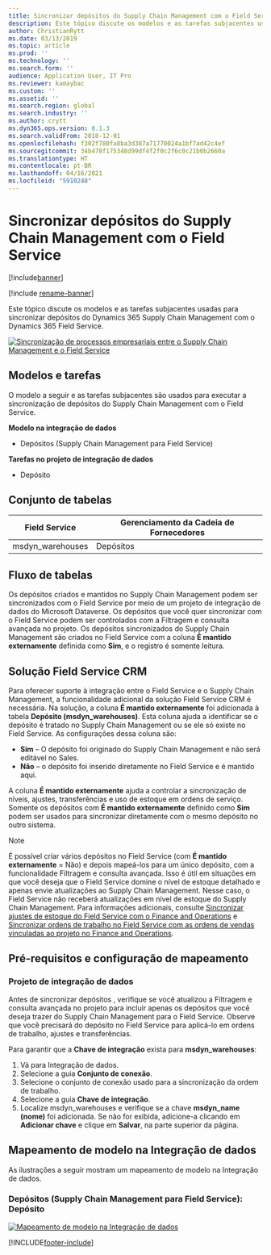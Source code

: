 ```yaml
---
title: Sincronizar depósitos do Supply Chain Management com o Field Service
description: Este tópico discute os modelos e as tarefas subjacentes usadas para sincronizar depósitos do Dynamics 365 Supply Chain Management com o Dynamics 365 Field Service.
author: ChristianRytt
ms.date: 03/13/2019
ms.topic: article
ms.prod: ''
ms.technology: ''
ms.search.form: ''
audience: Application User, IT Pro
ms.reviewer: kamaybac
ms.custom: ''
ms.assetid: ''
ms.search.region: global
ms.search.industry: ''
ms.author: crytt
ms.dyn365.ops.version: 8.1.3
ms.search.validFrom: 2018-12-01
ms.openlocfilehash: f302f780fa8ba3d387a71770024a1bf7ad42c4ef
ms.sourcegitcommit: 34b478f175348d99df4f2f0c2f6c0c21b6b2660a
ms.translationtype: HT
ms.contentlocale: pt-BR
ms.lasthandoff: 04/16/2021
ms.locfileid: "5910248"
---
```

# <a name="synchronize-warehouses-from-supply-chain-management-to-field-service"></a>Sincronizar depósitos do Supply Chain Management com o Field Service

[!include[banner](../includes/banner.md)]

[!include [rename-banner](~/includes/cc-data-platform-banner.md)]

Este tópico discute os modelos e as tarefas subjacentes usadas para sincronizar depósitos do Dynamics 365 Supply Chain Management com o Dynamics 365 Field Service.

[![Sincronização de processos empresariais entre o Supply Chain Management e o Field Service](./media/FSWarehouseOW.png)](./media/FSWarehouseOW.png)

## <a name="templates-and-tasks"></a>Modelos e tarefas
O modelo a seguir e as tarefas subjacentes são usados para executar a sincronização de depósitos do Supply Chain Management com o Field Service.

**Modelo na integração de dados**
- Depósitos (Supply Chain Management para Field Service)

**Tarefas no projeto de integração de dados**
- Depósito

## <a name="table-set"></a>Conjunto de tabelas
| Field Service    | Gerenciamento da Cadeia de Fornecedores                 |
|------------------|----------------------------------------|
| msdyn_warehouses | Depósitos                             |

## <a name="table-flow"></a>Fluxo de tabelas
Os depósitos criados e mantidos no Supply Chain Management podem ser sincronizados com o Field Service por meio de um projeto de integração de dados do Microsoft Dataverse. Os depósitos que você quer sincronizar com o Field Service podem ser controlados com a Filtragem e consulta avançada no projeto. Os depósitos sincronizados do Supply Chain Management são criados no Field Service com a coluna **É mantido externamente** definida como **Sim**, e o registro é somente leitura.

## <a name="field-service-crm-solution"></a>Solução Field Service CRM
Para oferecer suporte à integração entre o Field Service e o Supply Chain Management, a funcionalidade adicional da solução Field Service CRM é necessária. Na solução, a coluna **É mantido externamente** foi adicionada à tabela **Depósito (msdyn_warehouses)**. Esta coluna ajuda a identificar se o depósito é tratado no Supply Chain Management ou se ele só existe no Field Service. As configurações dessa coluna são:
- **Sim** – O depósito foi originado do Supply Chain Management e não será editável no Sales.
- **Não** – o depósito foi inserido diretamente no Field Service e é mantido aqui.

A coluna **É mantido externamente** ajuda a controlar a sincronização de níveis, ajustes, transferências e uso de estoque em ordens de serviço. Somente os depósitos com **É mantido externamente** definido como **Sim** podem ser usados para sincronizar diretamente com o mesmo depósito no outro sistema. 

> [!NOTE]
> É possível criar vários depósitos no Field Service (com **É mantido externamente** = Não) e depois mapeá-los para um único depósito, com a funcionalidade Filtragem e consulta avançada. Isso é útil em situações em que você deseja que o Field Service domine o nível de estoque detalhado e apenas envie atualizações ao Supply Chain Management. Nesse caso, o Field Service não receberá atualizações em nível de estoque do Supply Chain Management. Para informações adicionais, consulte [Sincronizar ajustes de estoque do Field Service com o Finance and Operations](/dynamics365/unified-operations/supply-chain/sales-marketing/synchronize-inventory-adjustments) e [Sincronizar ordens de trabalho no Field Service com as ordens de vendas vinculadas ao projeto no Finance and Operations](/dynamics365/unified-operations/supply-chain/sales-marketing/field-service-work-order).

## <a name="prerequisites-and-mapping-setup"></a>Pré-requisitos e configuração de mapeamento
### <a name="data-integration-project"></a>Projeto de integração de dados
Antes de sincronizar depósitos , verifique se você atualizou a Filtragem e consulta avançada no projeto para incluir apenas os depósitos que você deseja trazer do Supply Chain Management para o Field Service. Observe que você precisará do depósito no Field Service para aplicá-lo em ordens de trabalho, ajustes e transferências.  

Para garantir que a **Chave de integração** exista para **msdyn_warehouses**:
1. Vá para Integração de dados.
2. Selecione a guia **Conjunto de conexão**.
3. Selecione o conjunto de conexão usado para a sincronização da ordem de trabalho.
4. Selecione a guia **Chave de integração**.
5. Localize msdyn_warehouses e verifique se a chave **msdyn_name (nome)** foi adicionada. Se não for exibida, adicione-a clicando em **Adicionar chave** e clique em **Salvar**, na parte superior da página.

## <a name="template-mapping-in-data-integration"></a>Mapeamento de modelo na Integração de dados

As ilustrações a seguir mostram um mapeamento de modelo na Integração de dados.

### <a name="warehouses-supply-chain-management-to-field-service-warehouse"></a>Depósitos (Supply Chain Management para Field Service): Depósito

[![Mapeamento de modelo na Integração de dados](./media/Warehouse1.png)](./media/Warehouse1.png)


[!INCLUDE[footer-include](../../includes/footer-banner.md)]